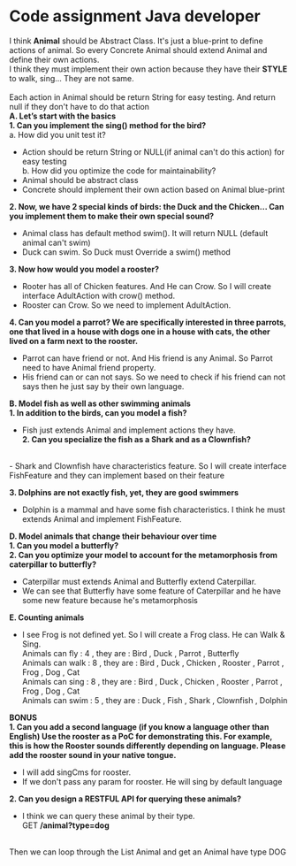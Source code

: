 # Code assignment Java developer
I think **Animal** should be Abstract Class. It's just a blue-print to define actions of animal.
So every Concrete Animal should extend Animal and define their own actions. <br/>
I think they must implement their own action because they have their **STYLE** to walk, sing... They are not same.<br/>
<br/>
Each action in Animal should be return String for easy testing. And return null if they don't have to do that action
<br/>
**A. Let’s start with the basics**
<br/>
**1. Can you implement the sing() method for the bird?**
<br/>
a. How did you unit test it?<br/>
- Action should be return String or NULL(if animal can't do this action) for easy testing<br/>
b. How did you optimize the code for maintainability?<br/>
- Animal should be abstract class<br/>
- Concrete should implement their own action based on Animal blue-print<br/>


**2. Now, we have 2 special kinds of birds: the Duck and the Chicken... Can you implement them to make their own special sound?**
<br/>
- Animal class has default method swim(). It will return NULL (default animal can't swim)<br/>
- Duck can swim. So Duck must Override a swim() method<br/>

**3. Now how would you model a rooster?**
<br/>
- Rooter has all of Chicken features. And He can Crow. So I will create interface AdultAction with crow() method.<br/>
- Rooster can Crow. So we need to implement AdultAction.<br/>

**4. Can you model a parrot? We are specifically interested in three parrots, one that lived in a house with dogs one in a house with cats, the other lived on a farm next to the rooster.**
<br/>
- Parrot can have friend or not. And His friend is any Animal. So Parrot need to have Animal friend property.<br/>
- His friend can or can not says. So we need to check if his friend can not says then he just say by their own language.<br/>

**B. Model fish as well as other swimming animals**
<br/>
**1. In addition to the birds, can you model a fish?**
<br/>
- Fish just extends Animal and implement actions they have.<br/>
**2. Can you specialize the fish as a Shark and as a Clownfish?**
<br/>
- Shark and Clownfish have characteristics feature. So I will create interface FishFeature and they can implement based on their feature<br/>

**3. Dolphins are not exactly fish, yet, they are good swimmers**
<br/>
- Dolphin is a mammal and have some fish characteristics. I think he must extends Animal and implement FishFeature.<br/>

**D. Model animals that change their behaviour over time**
<br/>
**1. Can you model a butterfly?**
<br/>
**2. Can you optimize your model to account for the metamorphosis from caterpillar to butterfly?**
<br/>
- Caterpillar must extends Animal and Butterfly extend Caterpillar.<br/>
- We can see that Butterfly have some feature of Caterpillar and he have some new feature because he's metamorphosis<br/>

**E. Counting animals**
<br/>
- I see Frog is not defined yet. So I will create a Frog class. He can Walk & Sing. <br/>
Animals can fly : 4 , they are : Bird , Duck , Parrot , Butterfly <br/>
Animals can walk : 8 , they are : Bird , Duck , Chicken , Rooster , Parrot , Frog , Dog , Cat  <br/>
Animals can sing : 8 , they are : Bird , Duck , Chicken , Rooster , Parrot , Frog , Dog , Cat  <br/>
Animals can swim : 5 , they are : Duck , Fish , Shark , Clownfish , Dolphin  <br/>

**BONUS**
<br/>
**1. Can you add a second language (if you know a language other than English) Use the
rooster as a PoC for demonstrating this. For example, this is how the Rooster sounds
differently depending on language. Please add the rooster sound in your native
tongue.**
<br/>
- I will add singCms for rooster.<br/>
- If we don't pass any param for rooster. He will sing by default language<br/>

**2. Can you design a RESTFUL API for querying these animals?**
<br/>
- I think we can query these animal by their type.<br/>
GET **/animal?type=dog**
<br/>
Then we can loop through the List Animal and get an Animal have type DOG <br/>






